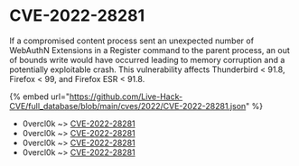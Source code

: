# CVE-2022-28281

If a compromised content process sent an unexpected number of WebAuthN Extensions in a Register command to the parent process, an out of bounds write would have occurred leading to memory corruption and a potentially exploitable crash. This vulnerability affects Thunderbird < 91.8, Firefox < 99, and Firefox ESR < 91.8.

{% embed url="https://github.com/Live-Hack-CVE/full_database/blob/main/cves/2022/CVE-2022-28281.json" %}


* 0vercl0k ~> [CVE-2022-28281](https://www.alice-snow.ru/2022/database/cve-2022-28281/cve-2022-28281-0vercl0k)
* 0vercl0k ~> [CVE-2022-28281](https://www.alice-snow.ru/2022/database/cve-2022-28281/cve-2022-28281-0vercl0k)
* 0vercl0k ~> [CVE-2022-28281](https://www.alice-snow.ru/2022/database/cve-2022-28281/cve-2022-28281-0vercl0k)
* 0vercl0k ~> [CVE-2022-28281](https://www.alice-snow.ru/2022/database/cve-2022-28281/cve-2022-28281-0vercl0k)